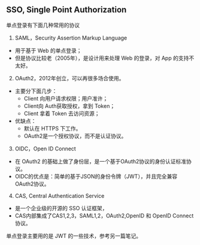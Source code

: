 ## SSO, Single Point Authorization

单点登录有下面几种常用的协议
1. SAML，Security Assertion Markup Language 
  - 用于基于 Web 的单点登录；
  - 但是协议比较老（2005年），是设计用来处理 Web 的登录，对 App 的支持不太好。
2. OAuth2，2012年创立，可以再很多场合使用。
  - 主要分下面几步：
    - Client 向用户请求权限；用户准许；
    - Client向 Auth获取授权，拿到 Token；
    - Client 拿着 Token 去访问资源；
  - 优缺点：
    - 默认在 HTTPS 下工作。
    - OAuth2是一个授权协议，而不是认证协议。
3. OIDC，Open ID Connect 
  - 在 OAuth2 的基础上做了身份层，是一个基于OAuth2协议的身份认证标准协议。
  - OIDC的优点是：简单的基于JSON的身份令牌（JWT），并且完全兼容OAuth2协议。
4. CAS, Central Authentication Service
  - 是一个企业级的开源的 SSO 认证框架，
  - CAS内部集成了CAS1,2,3，SAML1,2，OAuth2,OpenID 和 OpenID Connect协议。


单点登录主要用的是 JWT 的一些技术，参考另一篇笔记。
